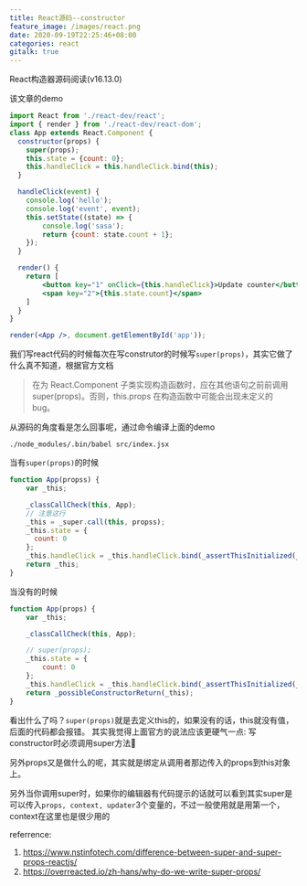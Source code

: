 ```yaml
---
title: React源码--constructor
feature_image: /images/react.png
date: 2020-09-19T22:25:46+08:00
categories: react
gitalk: true
---
```


React构造器源码阅读(v16.13.0)
<!--more-->
该文章的demo
```jsx
import React from './react-dev/react';
import { render } from './react-dev/react-dom';
class App extends React.Component {
  constructor(props) {
    super(props);
    this.state = {count: 0};
    this.handleClick = this.handleClick.bind(this);
  }

  handleClick(event) {
    console.log('hello');
    console.log('event', event);
    this.setState((state) => {
        console.log('sasa');
        return {count: state.count + 1};
    });
  }

  render() {
    return [
        <button key="1" onClick={this.handleClick}>Update counter</button>,
        <span key="2">{this.state.count}</span>
    ]
  }
}

render(<App />, document.getElementById('app'));
```

我们写react代码的时候每次在写construtor的时候写`super(props)`，其实它做了什么真不知道，根据官方文档
> 在为 React.Component 子类实现构造函数时，应在其他语句之前前调用 super(props)。否则，this.props 在构造函数中可能会出现未定义的 bug。

从源码的角度看是怎么回事呢，通过命令编译上面的demo
```shell
./node_modules/.bin/babel src/index.jsx
```
当有`super(props)`的时候
```jsx
function App(propss) {
    var _this;

    _classCallCheck(this, App);
    // 注意这行
    _this = _super.call(this, propss);
    _this.state = {
      count: 0
    };
    _this.handleClick = _this.handleClick.bind(_assertThisInitialized(_this));
    return _this;
}
```
当没有的时候
```jsx
function App(props) {
    var _this;

    _classCallCheck(this, App);

    // super(props);
    _this.state = {
        count: 0
    };
    _this.handleClick = _this.handleClick.bind(_assertThisInitialized(_this));
    return _possibleConstructorReturn(_this);
}
```

看出什么了吗？`super(props)`就是去定义this的，如果没有的话，this就没有值，后面的代码都会报错。
其实我觉得上面官方的说法应该更硬气一点: 写constructor时必须调用super方法🐶

另外props又是做什么的呢，其实就是绑定从调用者那边传入的props到this对象上。

另外当你调用super时，如果你的编辑器有代码提示的话就可以看到其实super是可以传入`props, context, updater`3个变量的，不过一般使用就是用第一个，context在这里也是很少用的



referrence:
1. https://www.nstinfotech.com/difference-between-super-and-super-props-reactjs/
2. https://overreacted.io/zh-hans/why-do-we-write-super-props/